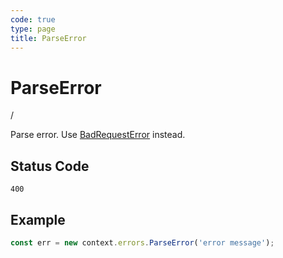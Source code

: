 ```yaml
---
code: true
type: page
title: ParseError
---
```


# ParseError

 / <DeprecatedBadge version="1.4.1" />

Parse error. Use [BadRequestError](/core/1/plugins/errors/badrequesterror) instead.

## Status Code

`400`

## Example

```js
const err = new context.errors.ParseError('error message');
```
